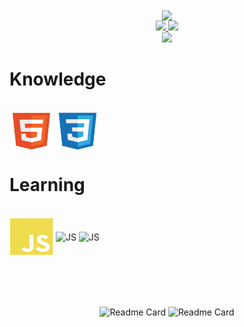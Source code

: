 <div align="center">
   <img align="center" src="https://capsule-render.vercel.app/api?type=transparent&fontColor=9745f5&height=150&text=Welcome%20to%20my%20profile!&fontSize=40">
</div>

<div align="center">
   <a href="https://github.com/PedroH1608">
   <img height="200em" src="https://github-readme-stats.vercel.app/api?username=PedroH1608&show_icons=true&title_color=9745f5&text_color=ffffff&bg_color=0d1117&icon_color=9745f5&hide_border=true&include_all_commits=true&count_private=true">
   <img height="200em" src="https://github-readme-stats.vercel.app/api/top-langs/?username=PedroH1608&layout=donut&langs_count=6&title_color=9745f5&text_color=ffffff&bg_color=0d1117&icon_color=9745f5e&hide_border=true">
</div>
<div align="center">
     <a href="https://www.linkedin.com/in/pedro-henrique-oliveira-braga-6ba4a9269/" target="_blank">
     <img src="https://img.shields.io/badge/-LinkedIn-%230077B5?style=for-the-badge&logo=linkedin&logoColor=white" target="_blank">
     </a>
</div>

# Knowledge
<div><br>
  <img align="center" alt="HTML" height="60" width="70" src="https://raw.githubusercontent.com/devicons/devicon/master/icons/html5/html5-original.svg">
  <img align="center" alt="CSS" height="60" width="70" src="https://raw.githubusercontent.com/devicons/devicon/master/icons/css3/css3-original.svg">
</div>

# Learning
<div><br>
  <img align="center" alt="JS" height="60" width="70" src="https://raw.githubusercontent.com/devicons/devicon/master/icons/javascript/javascript-plain.svg">
  <img align="center" alt="JS" height="60" width="70" src="https://cdn.jsdelivr.net/gh/devicons/devicon/icons/jest/jest-plain.svg">
  <img align="center" alt="JS" height="60" width="70" src="https://cdn.jsdelivr.net/gh/devicons/devicon/icons/react/react-original.svg">
</div>

<div align="center"><br><br><br><br>

![Readme Card](https://github-readme-stats.vercel.app/api/pin/?username=PedroH1608&repo=The-Mandalorian&show_icons=true&title_color=9745f5&text_color=ffffff&bg_color=0d1117&icon_color=9745f5&hide_border=false)
![Readme Card](https://github-readme-stats.vercel.app/api/pin/?username=PedroH1608&repo=SustenTyres&show_icons=true&title_color=9745f5&text_color=ffffff&bg_color=0d1117&icon_color=9745f5&hide_border=false)

</div>
